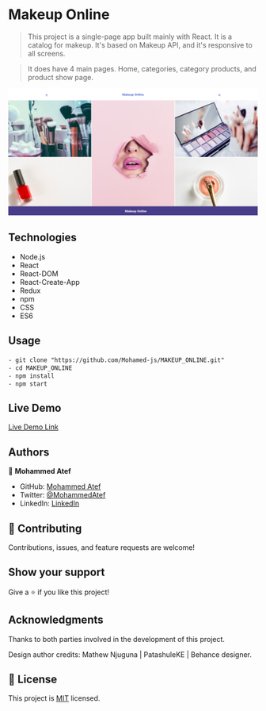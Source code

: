 # Makeup Online

> This project is a single-page app built mainly with React. It is a catalog for makeup. It's based on Makeup API, and it's responsive to all screens.

> It does have 4 main pages. Home, categories, category products, and product show page.

![screenshot](./screenshot.png)

## Technologies

- Node.js
- React
- React-DOM
- React-Create-App
- Redux
- npm
- CSS
- ES6

## Usage

```
- git clone "https://github.com/Mohamed-js/MAKEUP_ONLINE.git"
- cd MAKEUP_ONLINE
- npm install
- npm start
```

## Live Demo

[Live Demo Link](https://makeup-online.herokuapp.com/)

## Authors

👤 **Mohammed Atef**

- GitHub: [Mohammed Atef](https://github.com/Mohamed-js)
- Twitter: [@MohammedAtef](https://twitter.com/Demovejetta)
- LinkedIn: [LinkedIn](https://www.linkedin.com/in/mohamed-atef-032b6b1b0/)

## 🤝 Contributing

Contributions, issues, and feature requests are welcome!

## Show your support

Give a ⭐️ if you like this project!

## Acknowledgments

Thanks to both parties involved in the development of this project.

Design author credits: Mathew Njuguna | PatashuleKE | Behance designer.

## 📝 License

This project is [MIT](https://github.com/Mohamed-js/Capstone-Project-1/blob/dev-area/LICENSE.md) licensed.

